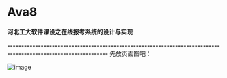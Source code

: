 # Ava8
**河北工大软件课设之在线报考系统的设计与实现**  

**----------------------------------------------------------------------------------------------------------------**
先放页面图吧：  

![image](login.png)
